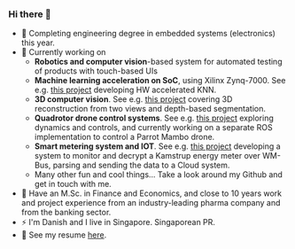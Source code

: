 ### Hi there 👋

- 🔭  Completing engineering degree in embedded systems (electronics) this year.
- 🌱  Currently working on
  - __Robotics and computer vision__-based system for automated testing of products with touch-based UIs
  - __Machine learning acceleration on SoC__, using Xilinx Zynq-7000. See e.g. [this project](https://github.com/janusboandersen/machine-learning-on-soc) developing HW accelerated KNN.
  - __3D computer vision__. See e.g. [this project](https://github.com/janusboandersen/3d-computer-vision) covering 3D reconstruction from two views and depth-based segmentation.
  - __Quadrotor drone control systems__. See e.g. [this project](https://github.com/janusboandersen/dynamic-control-systems) exploring dynamics and controls, and currently working on a separate ROS implementation to control a Parrot Mambo drone.
  - __Smart metering system and IOT__. See e.g. [this project](https://github.com/E5PRO5-2020/meter_system) developing a system to monitor and decrypt a Kamstrup energy meter over WM-Bus, parsing and sending the data to a Cloud system.
  - Many other fun and cool things... Take a look around my Github and get in touch with me.
- :wolf: Have an M.Sc. in Finance and Economics, and close to 10 years work and project experience from an industry-leading pharma company and from the banking sector.
- ⚡ I'm Danish and I live in Singapore. Singaporean PR.
- :rocket: See my resume [here](https://github.com/janusboandersen/resume).
<!--
**janusboandersen/janusboandersen** is a ✨ _special_ ✨ repository because its `README.md` (this file) appears on your GitHub profile.

Here are some ideas to get you started:

- 👯 I’m looking to collaborate on ...
- 🤔 I’m looking for help with ...
- 💬 Ask me about ...
- 📫 How to reach me: send
- 😄 Pronouns: ...

-->
